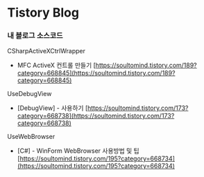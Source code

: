 <h1>Tistory Blog</h1>
<h3>내 블로그 소스코드</h3>

CSharpActiveXCtrlWrapper   
- MFC ActiveX 컨트롤 만들기
[https://soultomind.tistory.com/189?category=668845](https://soultomind.tistory.com/189?category=668845)

UseDebugView
- [DebugView] - 사용하기
[https://soultomind.tistory.com/173?category=668738](https://soultomind.tistory.com/173?category=668738)

UseWebBrowser
- [C#] - WinForm WebBrowser 사용방법 및 팁
[https://soultomind.tistory.com/195?category=668734](https://soultomind.tistory.com/195?category=668734)